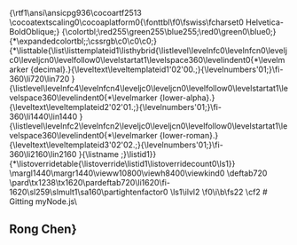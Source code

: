 {\rtf1\ansi\ansicpg936\cocoartf2513
\cocoatextscaling0\cocoaplatform0{\fonttbl\f0\fswiss\fcharset0 Helvetica-BoldOblique;}
{\colortbl;\red255\green255\blue255;\red0\green0\blue0;}
{\*\expandedcolortbl;;\cssrgb\c0\c0\c0;}
{\*\listtable{\list\listtemplateid1\listhybrid{\listlevel\levelnfc0\levelnfcn0\leveljc0\leveljcn0\levelfollow0\levelstartat1\levelspace360\levelindent0{\*\levelmarker \{decimal\}.}{\leveltext\leveltemplateid1\'02\'00.;}{\levelnumbers\'01;}\fi-360\li720\lin720 }{\listlevel\levelnfc4\levelnfcn4\leveljc0\leveljcn0\levelfollow0\levelstartat1\levelspace360\levelindent0{\*\levelmarker \{lower-alpha\}.}{\leveltext\leveltemplateid2\'02\'01.;}{\levelnumbers\'01;}\fi-360\li1440\lin1440 }{\listlevel\levelnfc2\levelnfcn2\leveljc0\leveljcn0\levelfollow0\levelstartat1\levelspace360\levelindent0{\*\levelmarker \{lower-roman\}.}{\leveltext\leveltemplateid3\'02\'02.;}{\levelnumbers\'01;}\fi-360\li2160\lin2160 }{\listname ;}\listid1}}
{\*\listoverridetable{\listoverride\listid1\listoverridecount0\ls1}}
\margl1440\margr1440\vieww10800\viewh8400\viewkind0
\deftab720
\pard\tx1238\tx1620\pardeftab720\li1620\fi-1620\sl259\slmult1\sa160\partightenfactor0
\ls1\ilvl2
\f0\i\b\fs22 \cf2 # Gitting myNode.js\
## Rong Chen}